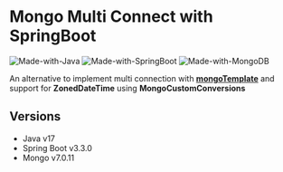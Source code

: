 # Mongo Multi Connect with SpringBoot

![Made-with-Java](https://img.shields.io/badge/Made%20with-Java-success)
![Made-with-SpringBoot](https://img.shields.io/badge/Made%20with-SpringBoot-success)
![Made-with-MongoDB](https://img.shields.io/badge/Made%20with-MongoDB-success)

An alternative to implement  multi connection with [**mongoTemplate**](https://docs.spring.io/spring-data/mongodb/reference/mongodb/template-api.html)  and support for **ZonedDateTime** using **MongoCustomConversions**

## Versions
- Java v17 
- Spring Boot v3.3.0
- Mongo v7.0.11

